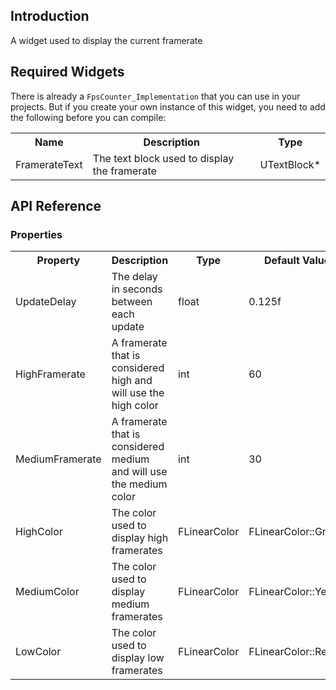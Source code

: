 ## Introduction
A widget used to display the current framerate

## Required Widgets
There is already a <code>FpsCounter_Implementation</code> that you can use in your projects. But if you create your own instance of this widget, you need to add the following before you can compile:
<table>
	<tr>
		<th>Name</th>
		<th>Description</th>
		<th>Type</th>
	</tr>
	<tr>
		<td>FramerateText</td>
		<td>The text block used to display the framerate</td>
		<td>UTextBlock*</td>
	</tr>
</table>

## API Reference
### Properties
<table>
	<tr>
		<th>Property</th>
		<th>Description</th>
		<th>Type</th>
		<th>Default Value</th>
	</tr>
	<tr>
		<td>UpdateDelay</td>
		<td>The delay in seconds between each update</td>
		<td>float</td>
		<td>0.125f</td>
	</tr>
	<tr>
		<td>HighFramerate</td>
		<td>A framerate that is considered high and will use the high color</td>
		<td>int</td>
		<td>60</td>
	</tr>
	<tr>
		<td>MediumFramerate</td>
		<td>A framerate that is considered medium and will use the medium color</td>
		<td>int</td>
		<td>30</td>
	</tr>
	<tr>
		<td>HighColor</td>
		<td>The color used to display high framerates</td>
		<td>FLinearColor</td>
		<td>FLinearColor::Green</td>
	</tr>
	<tr>
		<td>MediumColor</td>
		<td>The color used to display medium framerates</td>
		<td>FLinearColor</td>
		<td>FLinearColor::Yellow</td>
	</tr>
	<tr>
		<td>LowColor</td>
		<td>The color used to display low framerates</td>
		<td>FLinearColor</td>
		<td>FLinearColor::Red</td>
	</tr>
</table>
